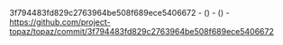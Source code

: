 3f794483fd829c2763964be508f689ece5406672 -  () -  () - https://github.com/project-topaz/topaz/commit/3f794483fd829c2763964be508f689ece5406672
